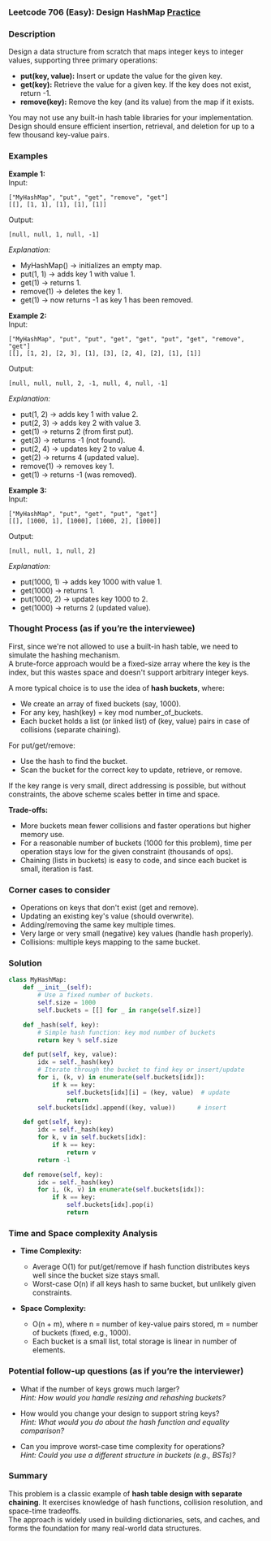 ### Leetcode 706 (Easy): Design HashMap [Practice](https://leetcode.com/problems/design-hashmap)

### Description  
Design a data structure from scratch that maps integer keys to integer values, supporting three primary operations:
- **put(key, value):** Insert or update the value for the given key.
- **get(key):** Retrieve the value for a given key. If the key does not exist, return -1.
- **remove(key):** Remove the key (and its value) from the map if it exists.

You may not use any built-in hash table libraries for your implementation.  
Design should ensure efficient insertion, retrieval, and deletion for up to a few thousand key-value pairs.

### Examples  

**Example 1:**  
Input:  
```
["MyHashMap", "put", "get", "remove", "get"]
[[], [1, 1], [1], [1], [1]]
```
Output:  
```
[null, null, 1, null, -1]
```
*Explanation:*
- MyHashMap() → initializes an empty map.
- put(1, 1) → adds key 1 with value 1.
- get(1) → returns 1.
- remove(1) → deletes the key 1.
- get(1) → now returns -1 as key 1 has been removed.

**Example 2:**  
Input:  
```
["MyHashMap", "put", "put", "get", "get", "put", "get", "remove", "get"]
[[], [1, 2], [2, 3], [1], [3], [2, 4], [2], [1], [1]]
```
Output:  
```
[null, null, null, 2, -1, null, 4, null, -1]
```
*Explanation:*
- put(1, 2) → adds key 1 with value 2.
- put(2, 3) → adds key 2 with value 3.
- get(1) → returns 2 (from first put).
- get(3) → returns -1 (not found).
- put(2, 4) → updates key 2 to value 4.
- get(2) → returns 4 (updated value).
- remove(1) → removes key 1.
- get(1) → returns -1 (was removed).

**Example 3:**  
Input:  
```
["MyHashMap", "put", "get", "put", "get"]
[[], [1000, 1], [1000], [1000, 2], [1000]]
```
Output:  
```
[null, null, 1, null, 2]
```
*Explanation:*
- put(1000, 1) → adds key 1000 with value 1.
- get(1000) → returns 1.
- put(1000, 2) → updates key 1000 to 2.
- get(1000) → returns 2 (updated value).

### Thought Process (as if you’re the interviewee)  
First, since we're not allowed to use a built-in hash table, we need to simulate the hashing mechanism.  
A brute-force approach would be a fixed-size array where the key is the index, but this wastes space and doesn't support arbitrary integer keys.  

A more typical choice is to use the idea of **hash buckets**, where:
- We create an array of fixed buckets (say, 1000).
- For any key, hash(key) = key mod number_of_buckets.
- Each bucket holds a list (or linked list) of (key, value) pairs in case of collisions (separate chaining).

For put/get/remove:
- Use the hash to find the bucket.
- Scan the bucket for the correct key to update, retrieve, or remove.

If the key range is very small, direct addressing is possible, but without constraints, the above scheme scales better in time and space.

**Trade-offs:**
- More buckets mean fewer collisions and faster operations but higher memory use.
- For a reasonable number of buckets (1000 for this problem), time per operation stays low for the given constraint (thousands of ops).
- Chaining (lists in buckets) is easy to code, and since each bucket is small, iteration is fast.

### Corner cases to consider  
- Operations on keys that don't exist (get and remove).
- Updating an existing key's value (should overwrite).
- Adding/removing the same key multiple times.
- Very large or very small (negative) key values (handle hash properly).
- Collisions: multiple keys mapping to the same bucket.

### Solution

```python
class MyHashMap:
    def __init__(self):
        # Use a fixed number of buckets.
        self.size = 1000
        self.buckets = [[] for _ in range(self.size)]

    def _hash(self, key):
        # Simple hash function: key mod number of buckets
        return key % self.size

    def put(self, key, value):
        idx = self._hash(key)
        # Iterate through the bucket to find key or insert/update
        for i, (k, v) in enumerate(self.buckets[idx]):
            if k == key:
                self.buckets[idx][i] = (key, value)  # update
                return
        self.buckets[idx].append((key, value))      # insert

    def get(self, key):
        idx = self._hash(key)
        for k, v in self.buckets[idx]:
            if k == key:
                return v
        return -1

    def remove(self, key):
        idx = self._hash(key)
        for i, (k, v) in enumerate(self.buckets[idx]):
            if k == key:
                self.buckets[idx].pop(i)
                return
```

### Time and Space complexity Analysis  

- **Time Complexity:**  
  - Average O(1) for put/get/remove if hash function distributes keys well since the bucket size stays small.
  - Worst-case O(n) if all keys hash to same bucket, but unlikely given constraints.

- **Space Complexity:**  
  - O(n + m), where n = number of key-value pairs stored, m = number of buckets (fixed, e.g., 1000).
  - Each bucket is a small list, total storage is linear in number of elements.

### Potential follow-up questions (as if you’re the interviewer)  

- What if the number of keys grows much larger?  
  *Hint: How would you handle resizing and rehashing buckets?*

- How would you change your design to support string keys?  
  *Hint: What would you do about the hash function and equality comparison?*

- Can you improve worst-case time complexity for operations?  
  *Hint: Could you use a different structure in buckets (e.g., BSTs)?*

### Summary
This problem is a classic example of **hash table design with separate chaining**. It exercises knowledge of hash functions, collision resolution, and space-time tradeoffs.  
The approach is widely used in building dictionaries, sets, and caches, and forms the foundation for many real-world data structures.